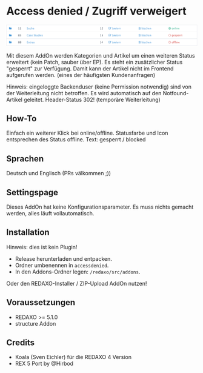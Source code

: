 # Access denied / Zugriff verweigert

![Screenshot](https://raw.githubusercontent.com/FriendsOfREDAXO/accessdenied/assets/screenshot.png)

Mit diesem AddOn werden Kategorien und Artikel um einen weiteren Status erweitert (kein Patch, sauber über EP).
Es steht ein zusätzlicher Status "gesperrt" zur Verfügung. Damit kann der Artikel nicht im Frontend aufgerufen werden. (eines der häufigsten Kundenanfragen)

Hinweis: eingeloggte Backenduser (keine Permission notwendig) sind von der Weiterleitung nicht betroffen.
Es wird automatisch auf den Notfound-Artikel geleitet. Header-Status 302! (temporäre Weiterleitung)

How-To
------------
Einfach ein weiterer Klick bei online/offline. Statusfarbe und Icon entsprechen des Status offline.
Text: gesperrt / blocked

Sprachen
------------
Deutsch und Englisch (PRs välkommen ;))

Settingspage
------------
Dieses AddOn hat keine Konfigurationsparameter. Es muss nichts gemacht werden, alles läuft vollautomatisch.

Installation
------------
Hinweis: dies ist kein Plugin!

* Release herunterladen und entpacken.
* Ordner umbenennen in `accessdenied`.
* In den Addons-Ordner legen: `/redaxo/src/addons`.

Oder den REDAXO-Installer / ZIP-Upload AddOn nutzen!

Voraussetzungen
------------

* REDAXO >= 5.1.0
* structure Addon


Credits
-----
* Koala (Sven Eichler) für die REDAXO 4 Version
* REX 5 Port by @Hirbod
